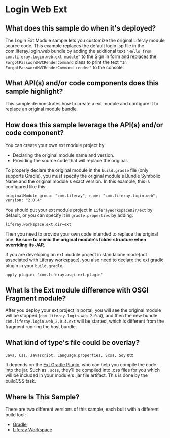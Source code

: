 # Login Web Ext [](id=login-web-ext)

## What does this sample do when it's deployed? [](id=what-does-this-sample-do-when-its-deployed)

The Login Ext Module sample lets you customize the original Liferay module source code.
This example replaces the default login.jsp file in the com.liferay.login.web bundle
by adding the addtional text `"Hello from com.liferay.login.web.ext module"` to the Sign In form
and replaces the `ForgotPasswordMVCRenderCommand` class to print the text `"In ForgotPasswordMVCRenderCommand render"` to the console.

## What API(s) and/or code components does this sample highlight? [](id=what-apis-and-or-code-components-does-this-sample-highlight)

This sample demonstrates how to create a ext module and configure it to replace an original module bundle.

## How does this sample leverage the API(s) and/or code component? [](id=how-does-this-sample-leverage-the-apis-and-or-code-component)

You can create your own ext module project by

- Declaring the original module name and version.
- Providing the source code that will replace the original.

To properly declare the original module in the `build.gradle` file (only supports Gradle), you must specify the
original module's Bundle Symbolic Name and the original module's exact version. In this example, this is configured like this:

    originalModule group: "com.liferay", name: "com.liferay.login.web", version: "2.0.4"

You should put your ext module project in `LiferayWorkspaceDir/ext` by default, or you can specify it in `gradle.properties` by adding:

    liferay.workspace.ext.dir=ext

Then you need to provide your own code intended to replace the original one. **Be sure
to mimic the original module's folder structure when overriding its JAR.**

If you are developing an ext module project in standalone mode(not associated with Liferay workspace),
you also need to declare the ext gradle plugin in your `build.gradle`.

    apply plugin: 'com.liferay.osgi.ext.plugin'

## What Is the Ext module difference with OSGI Fragment module? [](id=what-is-the-difference)

After you deploy your ext project in portal, you will see the original module will be stopped
(`com.liferay.login.web_2.0.4`), and then the new bundle `com.liferay.login.web_2.0.4.ext` will be started,
 which is different from the fragment running the host bundle.

## What kind of type's file could be overlay? [](id=what-kind-of-type)
`Java, Css, Javascript, Language.properties, Scss, Soy` etc

It depends on the [Ext Gradle Plugin](https://github.com/liferay/liferay-portal/blob/master/modules/sdk/gradle-plugins/src/main/java/com/liferay/gradle/plugins/LiferayOSGiExtPlugin.java),
 who can help you compile the code into the jar. Such as `.scss`, they'll be compiled into .css files for you which will be included in your module's .jar file artifact. This is done by the buildCSS task.

## Where Is This Sample? [](id=where-is-this-sample)

There are two different versions of this sample, each built with a different
build tool:

- [Gradle](https://github.com/liferay/liferay-blade-samples/tree/7.1/gradle/ext/login-web-ext)
- [Liferay Workspace](https://github.com/liferay/liferay-blade-samples/tree/7.1/liferay-workspace/ext/login-web-ext)
